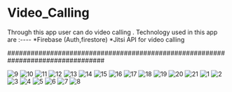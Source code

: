 # Video_Calling
Through this app user can do video calling .
Technology used in this app are :----
*Firebase (Auth,firestore)
*Jitsi API for video calling


#################################################################################

![9](https://user-images.githubusercontent.com/68545867/127312289-f8ece5c6-453e-449a-874d-5b6d651f29ff.jpeg)
![10](https://user-images.githubusercontent.com/68545867/127312299-d1981a81-dd7d-43ec-943e-71aad4b0aaa3.jpeg)
![11](https://user-images.githubusercontent.com/68545867/127312303-684255ec-e299-4922-9f27-5b43830751bb.jpeg)
![12](https://user-images.githubusercontent.com/68545867/127312304-ce1945ee-546b-4c60-8c1d-704da10894a4.jpeg)
![13](https://user-images.githubusercontent.com/68545867/127312306-491fb252-a108-4b0e-aa52-9184eed1974c.jpeg)
![14](https://user-images.githubusercontent.com/68545867/127312309-0ffbe75b-e561-464f-8c12-dbd68762050e.jpeg)
![15](https://user-images.githubusercontent.com/68545867/127312313-4fe92341-2690-4b6d-b42b-ba4673644d79.jpeg)
![16](https://user-images.githubusercontent.com/68545867/127312315-f3fcd80e-2210-4307-9d14-75705144b544.jpeg)
![17](https://user-images.githubusercontent.com/68545867/127312316-62f3c551-4e2f-4e81-ae01-02e95524c7f2.jpeg)
![18](https://user-images.githubusercontent.com/68545867/127312318-c11b1b66-dc24-4507-b512-b49c01107f42.jpeg)
![19](https://user-images.githubusercontent.com/68545867/127312319-eb60abf5-00b0-497c-8745-d20b8b32663c.jpeg)
![20](https://user-images.githubusercontent.com/68545867/127312320-255f8113-4c0c-4522-9644-7ae98e59db5c.jpeg)
![21](https://user-images.githubusercontent.com/68545867/127312322-05b96838-a5e4-408a-bc23-99efc675631a.jpeg)
![1](https://user-images.githubusercontent.com/68545867/127312323-6e3d90c9-5a0b-4957-a26c-56112eba038f.jpeg)
![2](https://user-images.githubusercontent.com/68545867/127312326-bf5037e3-f08e-4235-8e27-d44877a94a4c.jpeg)
![3](https://user-images.githubusercontent.com/68545867/127312327-3c522f85-8680-441e-9d8e-9a7b3b23422e.jpeg)
![4](https://user-images.githubusercontent.com/68545867/127312331-68588d58-ec9b-46de-a4e2-6f1d213dbc77.jpeg)
![5](https://user-images.githubusercontent.com/68545867/127312335-d023569a-27f3-4bb5-8b22-0fd03b282ac9.jpeg)
![6](https://user-images.githubusercontent.com/68545867/127312337-0914e7e2-da0d-4663-a928-27c204dc9edc.jpeg)
![7](https://user-images.githubusercontent.com/68545867/127312340-22ad8c0c-6041-4820-abc4-451109e1e625.jpeg)
![8](https://user-images.githubusercontent.com/68545867/127312342-df1fbfb9-000e-4786-9f4d-3b747e9ce2bb.jpeg)


